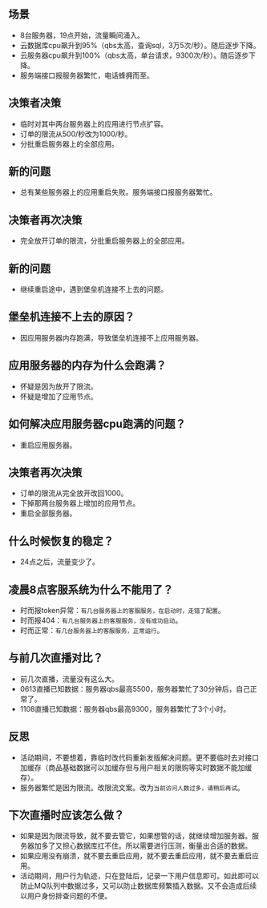## 场景
* 8台服务器，19点开始，流量瞬间涌入。
* 云数据库cpu飙升到95%（qbs太高，查询sql，3万5次/秒）。随后逐步下降。
* 云服务器cpu飙升到100%（qbs太高，单台请求，9300次/秒）。随后逐步下降。
* 服务端接口报服务器繁忙，电话蜂拥而至。

## 决策者决策
* 临时对其中两台服务器上的应用进行节点扩容。
* 订单的限流从500/秒改为1000/秒。
* 分批重启服务器上的全部应用。

## 新的问题
* 总有某些服务器上的应用重启失败。服务端接口报服务器繁忙。

## 决策者再次决策
* 完全放开订单的限流，分批重启服务器上的全部应用。

## 新的问题
* 继续重启途中，遇到堡垒机连接不上去的问题。

## 堡垒机连接不上去的原因？
* 因应用服务器内存跑满，导致堡垒机连接不上应用服务器。

## 应用服务器的内存为什么会跑满？
* 怀疑是因为放开了限流。
* 怀疑是增加了应用节点。

## 如何解决应用服务器cpu跑满的问题？
* 重启应用服务器。

## 决策者再次决策
* 订单的限流从完全放开改回1000。
* 下掉那两台服务器上增加的应用节点。
* 重启全部服务器。

## 什么时候恢复的稳定？
* 24点之后，流量变少了。

## 凌晨8点客服系统为什么不能用了？
* 时而报token异常：`有几台服务器上的客服服务，在启动时，走错了配置`。
* 时而报404：`有几台服务器上的客服服务，没有成功启动`。
* 时而正常：`有几台服务器上的客服服务，正常运行`。

## 与前几次直播对比？
* 前几次直播，流量没有这么大。
* 0613直播已知数据：服务器qbs最高5500，服务器繁忙了30分钟后，自己正常了。
* 1108直播已知数据：服务器qbs最高9300，服务器繁忙了3个小时。

## 反思
* 活动期间，不要想着，靠临时改代码重新发版解决问题。更不要临时去对接口加缓存（商品基础数据可以加缓存但与用户相关的限购等实时数据不能加缓存）。
* 服务器繁忙是因为限流。改限流文案。改为`当前访问人数过多，请稍后再试`。

## 下次直播时应该怎么做？
* 如果是因为限流导致，就不要去管它，如果想管的话，就继续增加服务器。服务器加多了又担心数据库扛不住。所以需要进行压测，衡量出合适的数据。
* 如果应用没有崩溃，就不要去重启应用，就不要去重启应用，就不要去重启应用。
* 活动期间，用户行为轨迹，只在登陆后，记录一下用户信息即可。如此即可以防止MQ队列中数据过多，又可以防止数据库频繁插入数据。又不会造成后续以用户身份排查问题的不便。
